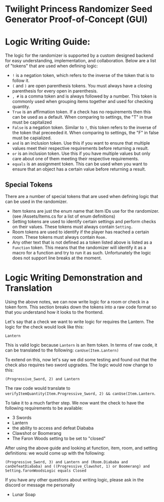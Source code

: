 # Twilight Princess Randomizer Seed Generator Proof-of-Concept (GUI)

# Logic Writing Guide:
The logic for the randomizer is supported by a custom designed backend for easy understanding, implementation, and collaboration. Below are a list of "tokens" that are used when defining logic:
* `!` is a negation token, which refers to the inverse of the token that is to follow it.
* `(` and `)` are open parenthesis tokens. You must always have a closing parenthesis for every open in parenthesis.
* `, #` is a comma token and is always followed by a number. This token is commonly used when grouping items together and used for checking quantity.
* `True` is an affirmation token. If a check has no requirements then this can be used as a default. When comparing to settings, the "T" in true must be capitalized
* `False` is a negation token. Similar to `!`, this token refers to the inverse of the token that preceeded it. When comparing to settings, the "F" in false must be capialized.
* `and` is an inclusion token. Use this if you want to ensure that multiple values meet their respective requirements before returning a result.
* `or` is an inclusion token. Use this  if you have multiple values but only care about one of them meeting their respective requirements.
* `equals` is an assignment token. This can be used when you want to ensure that an object has a certain value before returning a result.

## Special Tokens
There are a number of special tokens that are used when defining logic that can be used in the randomizer.
* Item tokens are just the enum name that item IDs use for the randomizer. (see /Assets/Items.cs for a list of enum definitions)
* Setting tokens are used to identify certain settings and perform checks on their values. These tokens must always contain `Setting.`
* Room tokens are used to identify if the player has reached a certain room. These tokens must always contain `Room.`
* Any other text that is not defined as a token listed above is listed as a `Function` token. This means that the randomizer will identify it as a macro for a function and try to run it as such. Unfortunately the logic does not support line breaks at the moment.

# Logic Writing Demonstration and Translation
Using the above notes, we can now write logic for a room or check in a token form. This section breaks down the tokens into a raw code format so that you understand how it looks to the frontend.

Let's say that a check we want to write logic for requires the Lantern. The logic for the check would look like this: 
```
Lantern
```
This is valid logic because `Lantern` is an Item token. In terms of raw code, it can be translated to the following: `canUse(Item.Lantern)`

To extend on this, now let's say we did some testing and found out that the check also requires two sword upgrades. The logic would now change to this:
```
(Progressive_Sword, 2) and Lantern
```
The raw code would translate to `verifyItemQuantity(Item.Progressive_Sword, 2) && canUse(Item.Lantern`.

To take it to a much farther step. We now want the check to have the following requirements to be available:
* 3 Swords
* Lantern
* the ability to access and defeat Diababa
* Clawshot or Boomerang
* The Faron Woods setting to be set to "closed"

After using the above guide and looking at function, item, room, and setting definitions: we would come up with the following:
```
(Progressive_Sword, 3) and Lantern and (Room.Diababa and canDefeatDiababa) and ((Progressive_Clawshot, 1) or Boomerang) and Setting.faronWoodsLogic equals Closed
```
If you have any other questions about writing logic, please ask in the discord or message me personally 
- Lunar Soap
